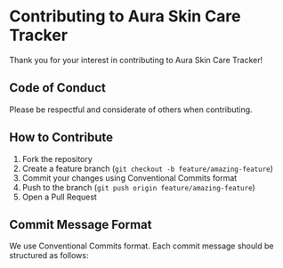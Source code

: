 # Contributing to Aura Skin Care Tracker

Thank you for your interest in contributing to Aura Skin Care Tracker!

## Code of Conduct
Please be respectful and considerate of others when contributing.

## How to Contribute
1. Fork the repository
2. Create a feature branch (`git checkout -b feature/amazing-feature`)
3. Commit your changes using Conventional Commits format
4. Push to the branch (`git push origin feature/amazing-feature`)
5. Open a Pull Request

## Commit Message Format
We use Conventional Commits format. Each commit message should be structured as follows:
